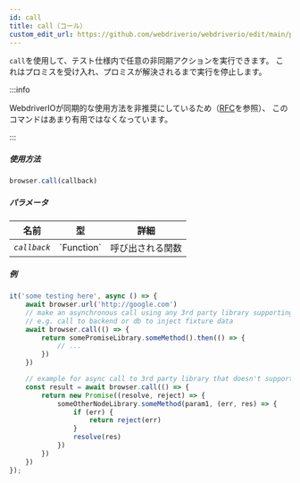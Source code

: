 ```yaml
---
id: call
title: call（コール）
custom_edit_url: https://github.com/webdriverio/webdriverio/edit/main/packages/webdriverio/src/commands/browser/call.ts
---
```


`call`を使用して、テスト仕様内で任意の非同期アクションを実行できます。
これはプロミスを受け入れ、プロミスが解決されるまで実行を停止します。

:::info

WebdriverIOが同期的な使用方法を非推奨にしているため（[RFC](https://github.com/webdriverio/webdriverio/discussions/6702)を参照）、
このコマンドはあまり有用ではなくなっています。

:::

##### 使用方法

```js
browser.call(callback)
```

##### パラメータ

<table>
  <thead>
    <tr>
      <th>名前</th><th>型</th><th>詳細</th>
    </tr>
  </thead>
  <tbody>
    <tr>
      <td><code><var>callback</var></code></td>
      <td>`Function`</td>
      <td>呼び出される関数</td>
    </tr>
  </tbody>
</table>

##### 例

```js title="call.js"
it('some testing here', async () => {
    await browser.url('http://google.com')
    // make an asynchronous call using any 3rd party library supporting promises
    // e.g. call to backend or db to inject fixture data
    await browser.call(() => {
        return somePromiseLibrary.someMethod().then(() => {
            // ...
        })
    })

    // example for async call to 3rd party library that doesn't support promises
    const result = await browser.call(() => {
        return new Promise((resolve, reject) => {
            someOtherNodeLibrary.someMethod(param1, (err, res) => {
                if (err) {
                    return reject(err)
                }
                resolve(res)
            })
        })
    })
});
```